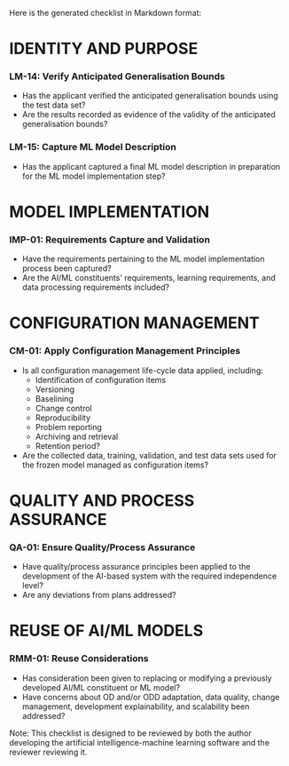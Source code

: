 Here is the generated checklist in Markdown format:

**IDENTITY AND PURPOSE**
======================

### LM-14: Verify Anticipated Generalisation Bounds

* Has the applicant verified the anticipated generalisation bounds using the test data set?
* Are the results recorded as evidence of the validity of the anticipated generalisation bounds?

### LM-15: Capture ML Model Description

* Has the applicant captured a final ML model description in preparation for the ML model implementation step?

**MODEL IMPLEMENTATION**
=====================

### IMP-01: Requirements Capture and Validation

* Have the requirements pertaining to the ML model implementation process been captured?
* Are the AI/ML constituents' requirements, learning requirements, and data processing requirements included?

**CONFIGURATION MANAGEMENT**
========================

### CM-01: Apply Configuration Management Principles

* Is all configuration management life-cycle data applied, including:
	+ Identification of configuration items
	+ Versioning
	+ Baselining
	+ Change control
	+ Reproducibility
	+ Problem reporting
	+ Archiving and retrieval
	+ Retention period?
* Are the collected data, training, validation, and test data sets used for the frozen model managed as configuration items?

**QUALITY AND PROCESS ASSURANCE**
=============================

### QA-01: Ensure Quality/Process Assurance

* Have quality/process assurance principles been applied to the development of the AI-based system with the required independence level?
* Are any deviations from plans addressed?

**REUSE OF AI/ML MODELS**
=====================

### RMM-01: Reuse Considerations

* Has consideration been given to replacing or modifying a previously developed AI/ML constituent or ML model?
* Have concerns about OD and/or ODD adaptation, data quality, change management, development explainability, and scalability been addressed?

Note: This checklist is designed to be reviewed by both the author developing the artificial intelligence-machine learning software and the reviewer reviewing it.
